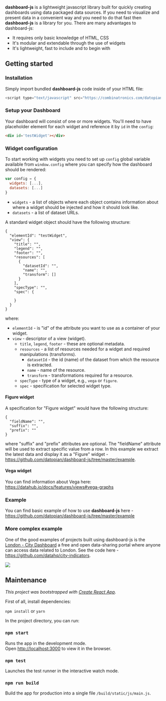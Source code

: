 **dashboard-js** is a lightweight javascript library built for quickly creating dashboards using data packaged data sources. If you need to visualize and present data in a convenient way and you need to do that fast then **dashboard-js** is a library for you. There are many advantages to dashboard-js:

* It requires only basic knowledge of HTML, CSS
* It's modular and extendable through the use of widgets
* It's lightweight, fast to include and to begin with


## Getting started

### Installation

Simply import bundled **dashboard-js** code inside of your HTML file:

```javascript
<script type="text/javascript" src="https://combinatronics.com/datopian/dashboard-js/master/build/static/js/main.js"></script>
```

### Setup your Dashboard

Your dashboard will consist of one or more widgets. You'll need to have placeholder element for each widget and reference it by `id` in the `config`:

```html
<div id='testWidget'></div>
```

### Widget configuration

To start working with widgets you need to set up `config` global variable available from `window.config` where you can specify how the dashboard should be rendered:

```js
var config = {
  widgets: [...],
  datasets: [...]
}
```

* `widgets` - a list of objects where each object contains information about where a widget should be injected and how it should look like.
* `datasets` - a list of dataset URLs.

A standard widget object should have the following structure:

```
{
  "elementId": "testWidget",
  "view": {
    "title": "",
    "legend": "",
    "footer": "",
    "resources": [
      {
        "datasetId": "",
        "name": "",
        "transform": []
      }
    ],
    "specType": "",
    "spec": {

    }
  }
}
```

where:

* `elementId` - is "id" of the attribute you want to use as a container of your widget.
* `view` - descriptor of a view (widget).
  * `title`, `legend`, `footer` - these are optional metadata.
  * `resources` - a list of resources needed for a widget and required manipulations (transforms).
  	* `datasetId` - the id (name) of the dataset from which the resource is extracted.
  	* `name` - name of the resource.
  	* `transform` - transformations required for a resource.
  * `specType` - type of a widget, e.g., `vega` or `figure`.
  * `spec` - specification for selected widget type.

#### Figure widget

A specification for "Figure widget" would have the following structure:

```
{
  "fieldName": "",
  "suffix": "",
  "prefix": ""
}
```

where "suffix" and "prefix" attributes are optional. The "fieldName" attribute will be used to extract specific value from a row. In this example we extract the latest data and display it as a "Figure" widget - https://github.com/datopian/dashboard-js/tree/master/example.

#### Vega widget

You can find information about Vega here: https://datahub.io/docs/features/views#vega-graphs

### Example

You can find basic example of how to use **dashboard-js** here - https://github.com/datopian/dashboard-js/tree/master/example

### More complex example

One of the good examples of projects built using dashboard-js is the [London - City Dashboard](https://london.datahub.io/) a free and open data-sharing portal where anyone can access data related to London. See the code here - https://github.com/datahq/city-indicators.

![](https://i.imgur.com/JoGMc3W.png)

## Maintenance

*This project was bootstrapped with [Create React App](https://github.com/facebook/create-react-app).*

First of all, install dependencies:

`npm install` or `yarn`

In the project directory, you can run:

### `npm start`

Runs the app in the development mode.<br>
Open [http://localhost:3000](http://localhost:3000) to view it in the browser.

### `npm test`

Launches the test runner in the interactive watch mode.

### `npm run build`

Build the app for production into a single file `/build/static/js/main.js`.
